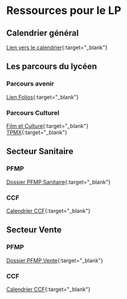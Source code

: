 # Ressources pour le LP


## Calendrier général

[Lien vers le calendrier](https://ecmorlaix.sharepoint.com/:x:/s/lndm-conseildedirection/ER9BPnw425hNqG1_O4KZ0SkBASoGc6C-cvoMoJXRMjg4Vg?e=nX9eMH){:target="_blank"}

## Les parcours du lycéen  

### Parcours avenir
[Lien Folios](https://folios.onisep.fr/){:target="_blank"}  

### Parcours Culturel
[Film et Culture](https://ecmorlaix.sharepoint.com/:b:/s/lndm-conseildedirection/Efz_mC4k2q9KiIOeJ_HGAtkBA50u1-mHRcdIeIUuJwiQTg?e=dLhXeH){:target="_blank"}  
[TPMX](https://ecmorlaix.sharepoint.com/:b:/s/lndm-conseildedirection/EUf9RwM1sI5KrB0nXqabN_gBFYVLCZua1wssj4PA__9Ydw?e=fEalPA){:target="_blank"}  




## Secteur Sanitaire 

### PFMP 
[Dossier PFMP Sanitaire](https://ecmorlaix.sharepoint.com/:f:/s/lndm-conseildedirection/Eg-o_gBbkilEhvS1A2j9R5kBWcVqw7xcUMgvjHby7UCBbQ?e=nWPmHj){:target="_blank"}  


### CCF
[Calendrier CCF](https://ecmorlaix.sharepoint.com/:x:/s/lndm-conseildedirection/EfQCCETnBA5MpqqKBTNrrW0BSr-cYKyYGnsGU67C0XGByA?e=uTP7Ik){:target="_blank"}  
 


## Secteur Vente 

### PFMP 

[Dossier PFMP Vente](https://ecmorlaix.sharepoint.com/:f:/s/lndm-conseildedirection/Ep8usNViwB1OlO4TD8vZdmMBClSSEWI86TnbnNxTb6Ta-g?e=s6UNwj){:target="_blank"}  

### CCF  

[Calendrier CCF](https://ecmorlaix.sharepoint.com/:x:/s/lndm-conseildedirection/EWy9ACxIgf1Ar6rlKWeaQbUB_tRWvH6yG9KBK8wszrPedQ?e=9dQS6d){:target="_blank"}  
